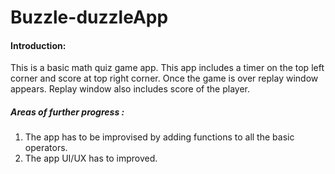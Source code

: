 # Buzzle-duzzleApp
#### Introduction:
This is a basic math quiz game app.
This app includes a timer on the top left corner and score at top right corner.
Once the game is over replay window appears.
Replay window also includes score of the player.

##### Areas of further progress :
1. The app has to be improvised by adding functions to all the basic operators.
1. The app UI/UX has to improved.
